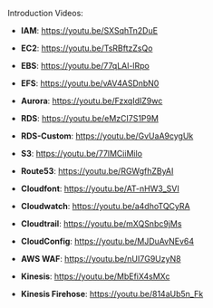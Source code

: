Introduction Videos:
- **IAM**: https://youtu.be/SXSqhTn2DuE

- **EC2**: https://youtu.be/TsRBftzZsQo
- **EBS**: https://youtu.be/77qLAl-lRpo
- **EFS**: https://youtu.be/vAV4ASDnbN0

- **Aurora**: https://youtu.be/FzxqIdIZ9wc
- **RDS**: https://youtu.be/eMzCI7S1P9M
- **RDS-Custom**: https://youtu.be/GvUaA9cygUk

- **S3**: https://youtu.be/77lMCiiMilo
- **Route53**: https://youtu.be/RGWgfhZByAI
- **Cloudfont**: https://youtu.be/AT-nHW3_SVI

- **Cloudwatch**: https://youtu.be/a4dhoTQCyRA
- **Cloudtrail**: https://youtu.be/mXQSnbc9jMs
- **CloudConfig**: https://youtu.be/MJDuAvNEv64

- **AWS WAF**: https://youtu.be/nUI7G9UzyN8

- **Kinesis**: https://youtu.be/MbEfiX4sMXc
- **Kinesis Firehose**: https://youtu.be/814aUb5n_Fk
